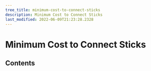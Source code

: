```yaml
---
tree_title: minimum-cost-to-connect-sticks
description: Minimum Cost to Connect Sticks
last_modified: 2022-06-09T21:23:28.2328
---
```


# Minimum Cost to Connect Sticks

## Contents
